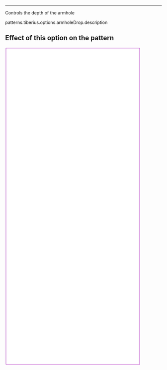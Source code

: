 ---

Controls the depth of the armhole

patterns.tiberius.options.armholeDrop.description

## Effect of this option on the pattern
![This image shows the effect of this option by superimposing several variants that have a different value for this option](tiberius_armholedrop_sample.svg "Effect of this option on the pattern")